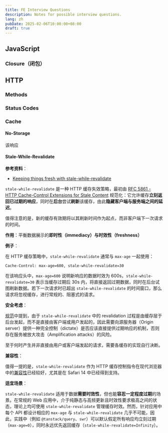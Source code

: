 ```yaml
---
title: FE Interview Questions
description: Notes for possible interview questions.
lang: zh
pubDate: 2025-02-06T10:00:00+08:00
draft: true
---
```


## JavaScript

### Closure（闭包）

## HTTP

### Methods

### Status Codes

### Cache

#### No-Storage

该响应

#### Stale-While-Revalidate

**参考资料**：

- [Keeping things fresh with stale-while-revalidate](https://web.dev/articles/stale-while-revalidate)

`stale-while-revalidate` 是一种 HTTP 缓存失效策略，最初由 [RFC 5861 - HTTP Cache-Control Extensions for Stale Content](https://datatracker.ietf.org/doc/html/rfc5861) 规范化：它允许缓存**立刻返回已过期的响应**，同时在**后台**尝试**刷新**该缓存，由此**隐藏客户端与服务端之间的延迟**。

值得注意的是，新的缓存有效期将以其刷新时间作为起点，而非客户端下一次请求的时间。

**作用**：平衡数据展示的**即时性（immediacy）**与**时效性（freshness）**

**例子**：

在 HTTP 缓存策略中，`stale-while-revalidate` 通常与 `max-age` 一起使用：

```http
Cache-Control: max-age=600, stale-while-revalidate=30
```

在该响应头中，`max-age=600` 说明新响应的数据时效为 600s，`stale-while-revalidate=30` 表示当缓存过期后 30s 内，将直接返回过期数据，同时在后台试图刷新数据。若下一次请求时已超出 `stale-while-revalidate` 的时间窗口，那么请求将忽视缓存，进行常规的、阻塞式的请求。

**安全考虑**：

[规范](https://datatracker.ietf.org/doc/html/rfc5861#section-5)中提到，由于 `stale-while-revalidate` 中的 revalidation 过程是由缓存层于后台发起，而不是直接由客户端或用户发起的，因此需要向源服务器（Origin server）提供一种完全控制（dictate）是否应该直接提供过期响应的机制，否则存在服务被放大攻击（Amplification attacks）的风险。

至于何时产生并非直接由用户或客户端发起的请求，需要各缓存的实现自行决断。

**兼容性**：

值得一提的是，`stale-while-revalidate` 作为 HTTP 缓存控制指令在现代浏览器中的[兼容性](https://caniuse.com/mdn-http_headers_cache-control_stale-while-revalidate)已经较好，尤其是在 Safari 14 中已经得到支持。

**适宜场景**：

`stale-while-revalidate` 适用于数据**需要时效性**，但也能**容忍一定程度过期**的场景。在常规的 Web 应用中，介于纯静态与高频更新且时效性要求极高之间的状态，理论上均可使用 `stale-while-revalidate` 管理缓存时效。然而，针对应用中每个 API 都设计相应的 `max-age` 与 `stale-while-revalidate` 几乎不可能，因此，实践中（例如 `@tanstack/query`、`swr`）可以默认假定所有响应均立刻过期（`max-age=0`），同时永远优先返回缓存（`stale-while-revalidate=Infinity`）。
